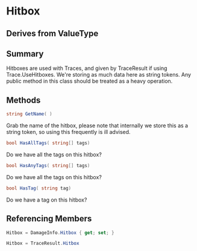 # Hitbox

## Derives from ValueType

## Summary

Hitboxes are used with Traces, and given by TraceResult if using Trace.UseHitboxes.
We're storing as much data here as string tokens. Any public method in this class should be treated as a heavy operation.
## Methods

```c#
string GetName( ) 
```
Grab the name of the hitbox, please note that internally we store this as a string token, so using this frequently is ill advised.
```c#
bool HasAllTags( string[] tags) 
```
Do we have all the tags on this hitbox?
```c#
bool HasAnyTags( string[] tags) 
```
Do we have all the tags on this hitbox?
```c#
bool HasTag( string tag) 
```
Do we have a tag on this hitbox?
## Referencing Members

```c#
Hitbox = DamageInfo.Hitbox { get; set; } 
```
```c#
Hitbox = TraceResult.Hitbox
```
